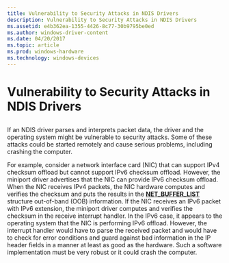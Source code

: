 ```yaml
---
title: Vulnerability to Security Attacks in NDIS Drivers
description: Vulnerability to Security Attacks in NDIS Drivers
ms.assetid: e4b362ea-1355-4426-8c77-30b9795be0ed
ms.author: windows-driver-content
ms.date: 04/20/2017
ms.topic: article
ms.prod: windows-hardware
ms.technology: windows-devices
---
```


# Vulnerability to Security Attacks in NDIS Drivers


## <a href="" id="ddk-vulnerability-to-security-attacks-in-ndis-drivers-ng"></a>


If an NDIS driver parses and interprets packet data, the driver and the operating system might be vulnerable to security attacks. Some of these attacks could be started remotely and cause serious problems, including crashing the computer.

For example, consider a network interface card (NIC) that can support IPv4 checksum offload but cannot support IPv6 checksum offload. However, the miniport driver advertises that the NIC can provide IPv6 checksum offload. When the NIC receives IPv4 packets, the NIC hardware computes and verifies the checksum and puts the results in the [**NET\_BUFFER\_LIST**](https://msdn.microsoft.com/library/windows/hardware/ff568388) structure out-of-band (OOB) information. If the NIC receives an IPv6 packet with IPv6 extension, the miniport driver computes and verifies the checksum in the receive interrupt handler. In the IPv6 case, it appears to the operating system that the NIC is performing IPv6 offload. However, the interrupt handler would have to parse the received packet and would have to check for error conditions and guard against bad information in the IP header fields in a manner at least as good as the hardware. Such a software implementation must be very robust or it could crash the computer.

 

 





